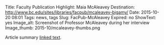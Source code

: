 Title: Faculty Publication Highlight: Maia McAleavey
Destination: http://www.bc.edu/sites/libraries/facpub/mcaleavey-bigamy/
Date: 2015-10-20 08:01 
Tags: news, tags 
Slug: FacPub-McAleavey
Expired: no
ShowText: yes
Image_alt: Screenshot of Professor McAleavey during her interview
Image_thumb: 2015-10/mcaleavey-thumbs.png

Article summary [linked text](http://www.google.com).
